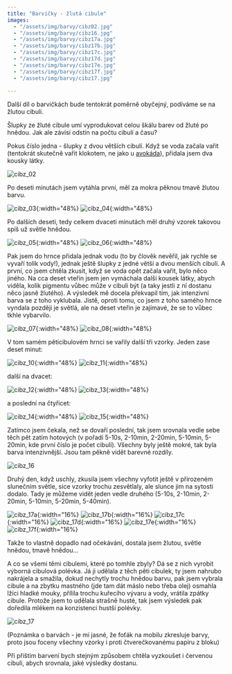 ```yaml
---
title: "Barvičky - žlutá cibule"
images:
  - "/assets/img/barvy/cibz02.jpg"
  - "/assets/img/barvy/cibz16.jpg"
  - "/assets/img/barvy/cibz17a.jpg"
  - "/assets/img/barvy/cibz17b.jpg"
  - "/assets/img/barvy/cibz17c.jpg"
  - "/assets/img/barvy/cibz17d.jpg"
  - "/assets/img/barvy/cibz17e.jpg"
  - "/assets/img/barvy/cibz17f.jpg"
  - "/assets/img/barvy/cibz17.jpg"
  
---
```

Další díl o barvičkách bude tentokrát poměrně obyčejný, podíváme se na žlutou cibuli. 

Šlupky ze žluté cibule umí vyprodukovat celou škálu barev od žluté po hnědou. Jak ale závisí odstín na počtu cibulí a času? 

Pokus číslo jedna - šlupky z dvou větších cibulí. Když se voda začala vařit (tentokrát skutečně vařit klokotem, ne jako u [avokáda](https://matcha1309.github.io/Barvicky01/)), přidala jsem dva kousky látky. 

![cibz_02](/assets/img/barvy/cibz02.jpg)

Po deseti minutách jsem vytáhla první, měl za mokra pěknou tmavě žlutou barvu. 

![cibz_03](/assets/img/barvy/cibz03.jpg){:width="48%} ![cibz_04](/assets/img/barvy/cibz04.jpg){:width="48%}

Po dalších deseti, tedy celkem dvaceti minutách měl druhý vzorek takovou spíš už světle hnědou. 

![cibz_05](/assets/img/barvy/cibz05.jpg){:width="48%} ![cibz_06](/assets/img/barvy/cibz06.jpg){:width="48%}

Pak jsem do hrnce přidala jednak vodu (to by člověk nevěřil, jak rychle se vyvaří tolik vody!), jednak ještě šlupky z jedné větší a dvou menších cibulí. A první, co jsem chtěla zkusit, když se voda opět začala vařit, bylo něco jiného. Na cca deset vteřin jsem jen vymáchala další kousek látky, abych viděla, kolik pigmentu vůbec může v cibuli být (a taky jestli z ní dostanu něco jasně žlutého). A výsledek mě docela překvapil tím, jak intenzivní barva se z toho vyklubala. Jistě, oproti tomu, co jsem z toho samého hrnce vyndala později je světlá, ale na deset vteřin je zajímavé, že se to vůbec tkhle vybarvilo. 

![cibz_07](/assets/img/barvy/cibz07.jpg){:width="48%} ![cibz_08](/assets/img/barvy/cibz08.jpg){:width="48%}

V tom samém pěticibulovém hrnci se vařily další tři vzorky. Jeden zase deset minut: 

![cibz_10](/assets/img/barvy/cibz10.jpg){:width="48%} ![cibz_11](/assets/img/barvy/cibz11.jpg){:width="48%}

další na dvacet: 

![cibz_12](/assets/img/barvy/cibz12.jpg){:width="48%} ![cibz_13](/assets/img/barvy/cibz13.jpg){:width="48%}

a poslední na čtyřicet: 

![cibz_14](/assets/img/barvy/cibz14.jpg){:width="48%} ![cibz_15](/assets/img/barvy/cibz15.jpg){:width="48%}

Zatímco jsem čekala, než se dovaří poslední, tak jsem srovnala vedle sebe těch pět zatím hotových (v pořadí 5-10s, 2-10min, 2-20min, 5-10min, 5-20min, kde první číslo je počet cibulí). Všechny byly ještě mokré, tak byla barva intenzivnější. Jsou tam pěkně vidět barevné rozdíly. 

![cibz_16](/assets/img/barvy/cibz16.jpg)

Druhý den, když uschly, zkusila jsem všechny vyfotit ještě v přirozeném slunečním světle, sice vzorky trochu zesvětlaly, ale slunce jim na sytosti dodalo. Tady je můžeme vidět jeden vedle druhého (5-10s, 2-10min, 2-20min, 5-10min, 5-20min, 5-40min). 

![cibz_17a](/assets/img/barvy/cibz17a.jpg){:width="16%} ![cibz_17b](/assets/img/barvy/cibz17b.jpg){:width="16%} ![cibz_17c](/assets/img/barvy/cibz17c.jpg){:width="16%} ![cibz_17d](/assets/img/barvy/cibz17d.jpg){:width="16%} ![cibz_17e](/assets/img/barvy/cibz17e.jpg){:width="16%} ![cibz_17f](/assets/img/barvy/cibz17f.jpg){:width="16%} 

Takže to vlastně dopadlo nad očekávání, dostala jsem žlutou, světle hnědou, tmavě hnědou... 

A co se všemi těmi cibulemi, které po tomhle zbyly? Dá se z nich vyrobit výborná cibulová polévka. Já ji udělala z těch pěti cibulek, ty jsem nahrubo nakrájela a smažila, dokud nechytly trochu hnědou barvu, pak jsem vybrala cibule a na zbytku mastného (jde tam dát máslo nebo třeba olej) osmahla lžíci hladké mouky, přílila trochu kuřecího vývaru a vody, vrátila zpátky cibule. Protože jsem to udělala strašně husté, tak jsem výsledek pak doředila mlékem na konzistenci hustší polévky. 

![cibz_17](/assets/img/barvy/cibz17.jpg)

(Poznámka o barvách - je mi jasné, že foťák na mobilu zkresluje barvy, proto jsou foceny všechny vzorky i proti čtverečkovanému papíru z bloku)

Při příštím barvení bych stejným způsobem chtěla vyzkoušet i červenou cibuli, abych srovnala, jaké výsledky dostanu. 
